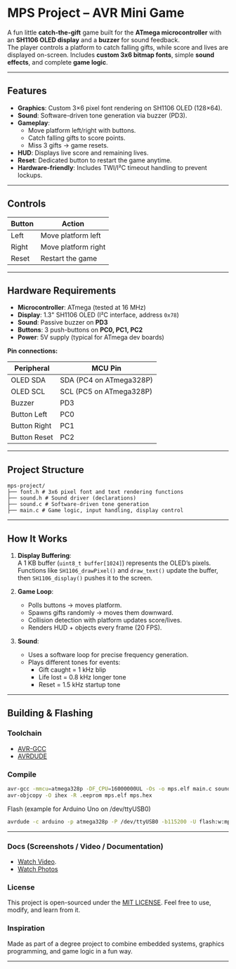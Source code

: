 # MPS Project – AVR Mini Game

A fun little **catch-the-gift** game built for the **ATmega microcontroller** with an **SH1106 OLED display** and a **buzzer** for sound feedback.  
The player controls a platform to catch falling gifts, while score and lives are displayed on-screen. Includes **custom 3x6 bitmap fonts**, simple **sound effects**, and complete **game logic**.

---

## Features

- **Graphics**: Custom 3×6 pixel font rendering on SH1106 OLED (128×64).  
- **Sound**: Software-driven tone generation via buzzer (PD3).  
- **Gameplay**: 
  - Move platform left/right with buttons.  
  - Catch falling gifts to score points.  
  - Miss 3 gifts → game resets.  
- **HUD**: Displays live score and remaining lives.  
- **Reset**: Dedicated button to restart the game anytime.  
- **Hardware-friendly**: Includes TWI/I²C timeout handling to prevent lockups.

---

## Controls

| Button | Action             |
|--------|--------------------|
| Left   | Move platform left |
| Right  | Move platform right|
| Reset  | Restart the game   |

---

## Hardware Requirements

- **Microcontroller**: ATmega (tested at 16 MHz)  
- **Display**: 1.3" SH1106 OLED (I²C interface, address `0x78`)  
- **Sound**: Passive buzzer on **PD3**  
- **Buttons**: 3 push-buttons on **PC0, PC1, PC2**  
- **Power**: 5V supply (typical for ATmega dev boards)

**Pin connections:**

| Peripheral      | MCU Pin |
|-----------------|---------|
| OLED SDA        | SDA (PC4 on ATmega328P) |
| OLED SCL        | SCL (PC5 on ATmega328P) |
| Buzzer          | PD3 |
| Button Left     | PC0 |
| Button Right    | PC1 |
| Button Reset    | PC2 |

---

## Project Structure
```
mps-project/
├── font.h # 3x6 pixel font and text rendering functions
├── sound.h # Sound driver (declarations)
├── sound.c # Software-driven tone generation
├── main.c # Game logic, input handling, display control
```

---

## How It Works

1. **Display Buffering**:  
   A 1 KB buffer (`uint8_t buffer[1024]`) represents the OLED’s pixels.  
   Functions like `SH1106_drawPixel()` and `draw_text()` update the buffer, then `SH1106_display()` pushes it to the screen.

2. **Game Loop**:  
   - Polls buttons → moves platform.  
   - Spawns gifts randomly → moves them downward.  
   - Collision detection with platform updates score/lives.  
   - Renders HUD + objects every frame (20 FPS).  

3. **Sound**:  
   - Uses a software loop for precise frequency generation.  
   - Plays different tones for events:  
     - Gift caught = 1 kHz blip  
     - Life lost = 0.8 kHz longer tone  
     - Reset = 1.5 kHz startup tone  

---

## Building & Flashing

### Toolchain
- [AVR-GCC](https://www.nongnu.org/avr-libc/)
- [AVRDUDE](https://www.nongnu.org/avrdude/)

### Compile
```bash
avr-gcc -mmcu=atmega328p -DF_CPU=16000000UL -Os -o mps.elf main.c sound.c
avr-objcopy -O ihex -R .eeprom mps.elf mps.hex
```
Flash (example for Arduino Uno on /dev/ttyUSB0)
```bash
avrdude -c arduino -p atmega328p -P /dev/ttyUSB0 -b115200 -U flash:w:mps.hex
```
---

### Docs (Screenshots / Video / Documentation)
- [Watch Video](https://drive.google.com/file/d/1Kwvu2YDM5kLghnLNrkTukM20_BHMjaY6/view?usp=drive_link).
- [Watch Photos](./Docs)

### License

This project is open-sourced under the [MIT LICENSE](./LICENSE).
Feel free to use, modify, and learn from it.

### Inspiration

Made as part of a degree project to combine embedded systems, graphics programming, and game logic in a fun way.


---
